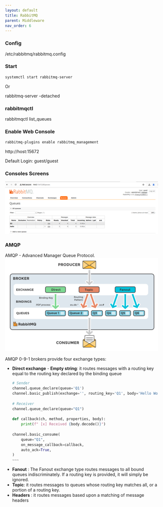 ```yaml
---
layout: default
title: RabbitMQ
parent: Middleware
nav_order: 6
---
```


### Config
/etc/rabbitmq/rabbitmq.config

### Start 
~~~sh
systemctl start rabbitmq-server
~~~

Or

rabbitmq-server -detached

### rabbitmqctl
rabbitmqctl list_queues

### Enable Web Console
~~~sh
rabbitmq-plugins enable rabbitmq_management
~~~

http://host:15672

Default Login: guest/guest

### Consoles Screens
![a](/docs/images/rabbitmq-queues.png)

### AMQP
AMQP - Advanced Manager Queue Protocol.
![a](/docs/images/amqp-arch.png)

 AMQP 0-9-1 brokers provide four exchange types:
  - **Direct exchange** - **Empty string**: it routes messages with a routing key equal to the routing key declared by the binding queue
    ~~~~py
    # Sender
    channel.queue_declare(queue='Q1')
    channel.basic_publish(exchange='', routing_key='Q1', body='Hello World!')

    # Receiver
    channel.queue_declare(queue="Q1")

    def callback(ch, method, properties, body):
        print(f" [x] Received {body.decode()}")

    channel.basic_consume(
        queue="Q1",
        on_message_callback=callback,
        auto_ack=True,
    )
    ~~~
  - **Fanout** : The Fanout exchange type routes messages to all bound queues indiscriminately. If a routing key is provided, it will simply be ignored.
  - **Topic**: it routes messages to queues whose routing key matches all, or a portion of a routing key.
  - **Headers** : it routes messages based upon a matching of message headers

